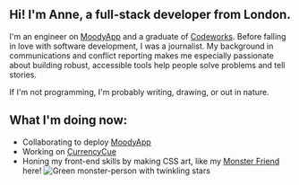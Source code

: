 ## Hi! I'm Anne, a full-stack developer from London.

I'm an engineer on [MoodyApp](https://github.com/BOUNCE8/MoodyApp/blob/development/README.md) and a graduate of [Codeworks](https://github.com/codeworks/). Before falling in love with software development, I was a journalist. My background in communications and conflict reporting makes me especially passionate about building robust, accessible tools help people solve problems and tell stories.

If I'm not programming, I'm probably writing, drawing, or out in nature.

## What I'm doing now:
- Collaborating to deploy [MoodyApp](https://github.com/BOUNCE8/MoodyApp/blob/development/README.md)
- Working on [CurrencyCue](https://github.com/ABJolis/currency_cue#readme)
- Honing my front-end skills by making CSS art, like my [Monster Friend](https://github.com/ABJolis/monsterfriends) here!
![Green monster-person with twinkling stars](https://github.com/ABJolis/MyReadMe/raw/master/GreenManGif.gif)

